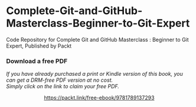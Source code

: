 # Complete-Git-and-GitHub-Masterclass-Beginner-to-Git-Expert
Code Repository for Complete Git and GitHub Masterclass : Beginner to Git Expert, Published by Packt
### Download a free PDF

 <i>If you have already purchased a print or Kindle version of this book, you can get a DRM-free PDF version at no cost.<br>Simply click on the link to claim your free PDF.</i>
<p align="center"> <a href="https://packt.link/free-ebook/9781789137293">https://packt.link/free-ebook/9781789137293 </a> </p>